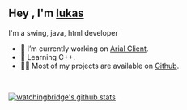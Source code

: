 
<h2>Hey , I'm <a href="https://">lukas</a></h2>
<p>I'm a swing, java, html developer
</p><img align="right" src="" />
<ul>
<li>🔭 I’m currently working on <a href="https://github.com/ArialClient">Arial Client</a>.</li>
<li>🧐 Learning C++</strong>.</li>
<li>👨‍💻 Most of my projects are available on <a href="https://github.com/WatchingBridge">Github</a>.</li>
</ul>

<br />

[![watchingbridge's github stats](https://github-readme-stats.vercel.app/api?username=watchingbridge&show_icons=true&theme=dark)](https://github.com/watchingbridge)
<p align="left">
